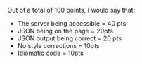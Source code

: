 Out of a total of 100 points, I would say that:
- The server being accessible = 40 pts
- JSON being on the page = 20pts
- JSON output being correct = 20 pts
- No style corrections = 10pts
- Idiomatic code = 10pts